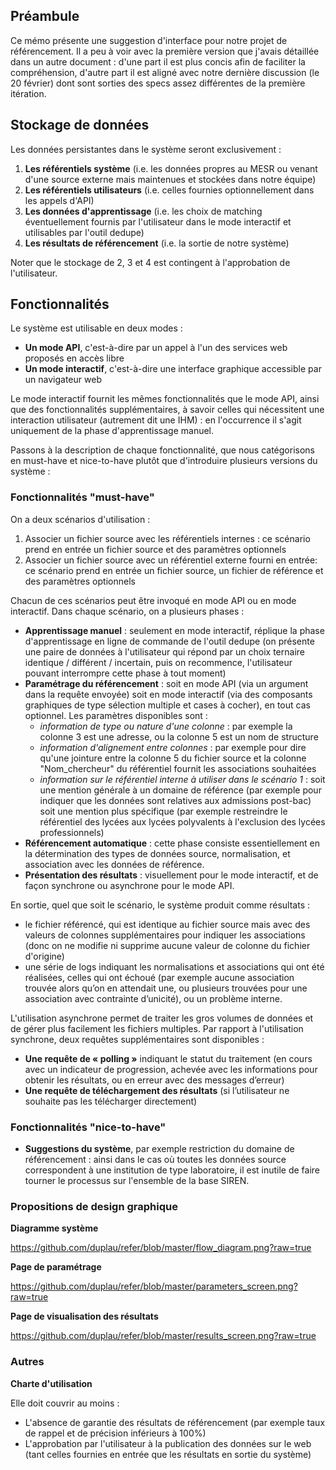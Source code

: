 ## Préambule

Ce mémo présente une suggestion d'interface pour notre projet de référencement. Il a peu à voir avec la première version que j'avais détaillée dans un autre document : d'une part il est plus concis afin de faciliter la compréhension, d'autre part il est aligné avec notre dernière discussion (le 20 février) dont sont sorties des specs assez différentes de la première itération.

## Stockage de données

Les données persistantes dans le système seront exclusivement :

1. __Les référentiels système__ (i.e. les données propres au MESR ou venant d'une source externe mais maintenues et stockées dans notre équipe)
2. __Les référentiels utilisateurs__ (i.e. celles fournies optionnellement dans les appels d'API)
3. __Les données d'apprentissage__ (i.e. les choix de matching éventuellement fournis par l'utilisateur dans le mode interactif et utilisables par l'outil dedupe)
4. __Les résultats de référencement__ (i.e. la sortie de notre système)

Noter que le stockage de 2, 3 et 4 est contingent à l'approbation de l'utilisateur.

## Fonctionnalités

Le système est utilisable en deux modes :

- __Un mode API__, c'est-à-dire par un appel à l'un des services web proposés en accès libre
- __Un mode interactif__, c'est-à-dire une interface graphique accessible par un navigateur web

Le mode interactif fournit les mêmes fonctionnalités que le mode API, ainsi que des fonctionnalités supplémentaires, à savoir celles qui nécessitent une interaction utilisateur (autrement dit une IHM) : en l'occurrence il s'agit uniquement de la phase d'apprentissage manuel.

Passons à la description de chaque fonctionnalité, que nous catégorisons en must-have et nice-to-have plutôt que d'introduire plusieurs versions du système :

### Fonctionnalités "must-have"

On a deux scénarios d'utilisation :
1. Associer un fichier source avec les référentiels internes : ce scénario prend en entrée un fichier source et des paramètres optionnels
2. Associer un fichier source avec un référentiel externe fourni en entrée: ce scénario prend en entrée un fichier source, un fichier de référence et des paramètres optionnels

Chacun de ces scénarios peut être invoqué en mode API ou en mode interactif. Dans chaque scénario, on a plusieurs phases :

* __Apprentissage manuel__ : seulement en mode interactif, réplique la phase d'apprentissage en ligne de commande de l'outil dedupe (on présente une paire de données à l'utilisateur qui répond par un choix ternaire identique / différent / incertain, puis on recommence, l'utilisateur pouvant interrompre cette phase à tout moment)
* __Paramétrage du référencement__ : soit en mode API (via un argument dans la requête envoyée) soit en mode interactif (via des composants graphiques de type sélection multiple et cases à cocher), en tout cas optionnel. Les paramètres disponibles sont :
    * _information de type ou nature d'une colonne_ : par exemple la colonne 3 est une adresse, ou la colonne 5 est un nom de structure
    * _information d'alignement entre colonnes_ : par exemple pour dire qu'une jointure entre la colonne 5 du fichier source et la colonne "Nom_chercheur" du référentiel fournit les associations souhaitées
    * _information sur le référentiel interne à utiliser dans le scénario 1_ : soit une mention générale à un domaine de référence (par exemple pour indiquer que les données sont relatives aux admissions post-bac) soit une mention plus spécifique (par exemple restreindre le référentiel des lycées aux lycées polyvalents à l'exclusion des lycées professionnels)
* __Référencement automatique__ : cette phase consiste essentiellement en la détermination des types de données source, normalisation, et association avec les données de référence.
* __Présentation des résultats__ : visuellement pour le mode interactif, et de façon synchrone ou asynchrone pour le mode API.

En sortie, quel que soit le scénario, le système produit comme résultats :

* le fichier référencé, qui est identique au fichier source mais avec des valeurs de colonnes supplémentaires pour indiquer les associations (donc on ne modifie ni supprime aucune valeur de colonne du fichier d'origine)
* une série de logs indiquant les normalisations et associations qui ont été réalisées, celles qui ont échoué (par exemple aucune association trouvée alors qu’on en attendait une, ou plusieurs trouvées pour une association avec contrainte d’unicité), ou un problème interne.

L'utilisation asynchrone permet de traiter les gros volumes de données et de gérer plus facilement les fichiers multiples. Par rapport à l'utilisation synchrone, deux requêtes supplémentaires sont disponibles :

- __Une requête de « polling »__ indiquant le statut du traitement (en cours avec un indicateur de progression, achevée avec les informations pour
obtenir les résultats, ou en erreur avec des messages d’erreur)
- __Une requête de téléchargement des résultats__ (si l’utilisateur ne souhaite pas les télécharger directement)

### Fonctionnalités "nice-to-have"

* __Suggestions du système__, par exemple restriction du domaine de référencement : ainsi dans le cas où toutes les données source correspondent à une institution de type laboratoire, il est inutile de faire tourner le processus sur l'ensemble de la base SIREN.

### Propositions de design graphique

__Diagramme système__

https://github.com/duplau/refer/blob/master/flow_diagram.png?raw=true

__Page de paramétrage__

https://github.com/duplau/refer/blob/master/parameters_screen.png?raw=true

__Page de visualisation des résultats__

https://github.com/duplau/refer/blob/master/results_screen.png?raw=true

### Autres

__Charte d'utilisation__

Elle doit couvrir au moins :

- L'absence de garantie des résultats de référencement (par exemple taux de rappel et de précision inférieurs à 100%)
- L'approbation par l'utilisateur à la publication des données sur le web (tant celles fournies en entrée que les résultats en sortie du système)



